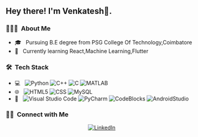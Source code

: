 

<h2> Hey there! I'm Venkatesh👋.</h2>

<h3> 👨🏻‍💻 &nbsp;About Me </h3>

- 🎓 &nbsp; Pursuing B.E degree from PSG College Of Technology,Coimbatore
- 🌱 &nbsp; Currently learning React,Machine Learning,Flutter 

<h3> 🛠 &nbsp;Tech Stack</h3>

- 💻 &nbsp;
  ![Python](https://img.shields.io/badge/-Python-333333?style=flat&logo=python)
  ![C++](https://img.shields.io/badge/-C++-333333?style=flat&logo=C++%2B%2B&logoColor=00599C)
  ![C](https://img.shields.io/badge/-C-333333?style=flat&logo=C&logoColor=007396)
  ![MATLAB](https://img.shields.io/badge/-MATLAB-333333?style=flat&logo=MATLAB%2B%2B&logoColor=00599C)
- 🌐 &nbsp;
  ![HTML5](https://img.shields.io/badge/-HTML5-333333?style=flat&logo=HTML5)
  ![CSS](https://img.shields.io/badge/-CSS-333333?style=flat&logo=CSS3&logoColor=1572B6)
  ![MySQL](https://img.shields.io/badge/-MySQL-333333?style=flat&logo=mysql)
- 🔧 &nbsp;
  ![Visual Studio Code](https://img.shields.io/badge/-Visual%20Studio%20Code-333333?style=flat&logo=visual-studio-code&logoColor=007ACC)
  ![PyCharm](https://img.shields.io/badge/-PyCharm-333333?style=flat&logo=PyCharm)
  ![CodeBlocks](https://img.shields.io/badge/-CodeBlocks-333333?style=flat&logo=CodeBlocks&logoColor=2C2255)
  ![AndroidStudio](https://img.shields.io/badge/-AndroidStudio-333333?style=flat&logo=eAndroidStudio&logoColor=2C2255)
  


<h3> 🤝🏻 &nbsp;Connect with Me </h3>

<p align="center">
<a href="https://www.linkedin.com/in/venkateshan-r-2828011ba/"><img alt="LinkedIn" src="https://img.shields.io/badge/LinkedIn-Venkatesh-blue?style=flat-square&logo=linkedin"></a>
</p>


